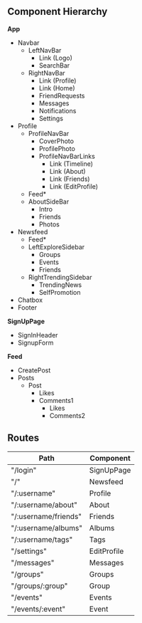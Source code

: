 ## Component Hierarchy

**App**
  - Navbar
    - LeftNavBar
      - Link (Logo)
      - SearchBar
    - RightNavBar
      - Link (Profile)
      - Link (Home)
      - FriendRequests
      - Messages
      - Notifications
      - Settings
  - Profile
    - ProfileNavBar
      - CoverPhoto
      - ProfilePhoto
      - ProfileNavBarLinks
        - Link (Timeline)
        - Link (About)
        - Link (Friends)
        - Link (EditProfile)
    - Feed*
    - AboutSideBar
      - Intro
      - Friends
      - Photos
  - Newsfeed
    - Feed*
    - LeftExploreSidebar
      - Groups
      - Events
      - Friends  
    - RightTrendingSidebar
      - TrendingNews
      - SelfPromotion
  - Chatbox
  - Footer

**SignUpPage**
  - SignInHeader
  - SignupForm

**Feed**
  - CreatePost
  - Posts
    - Post
      - Likes
      - Comments1
        - Likes
        - Comments2


## Routes
| Path   |  Component |
|--------|-------------|
| "/login"| SignUpPage |
| "/" | Newsfeed |
| "/:username" | Profile |
| "/:username/about" | About |
| "/:username/friends" | Friends |
| "/:username/albums" | Albums |
| "/:username/tags" | Tags |
| "/settings" | EditProfile |
| "/messages" | Messages |
| "/groups" | Groups |
| "/groups/:group" | Group |
| "/events" | Events |
| "/events/:event" | Event |
